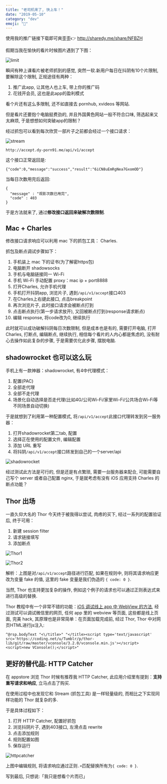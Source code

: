 ```yaml
---
title: "老司机来了, 快上车！"
date: "2019-05-10"
category: "dev"
emoji: "🔞"
---
```


使用我的推广链接下载即可爽歪歪👉 http://sharedy.me/share/NFBZH

假期当我在愉快的看片时候图片遇到了下图：

![limit](limit.jpeg)

瞬间有种上课看片被老师抓到的感觉, 突然一软.新用户每日在抖阴有10个片限制, 要解除这个限制, 正规途径有两种：

1. 推广此app, 让其他人也上车, 带上你的推广码
2. 花钱开会员, 这也是此app的盈利模式

看个片还有这么多限制, 还不如直接去 pornhub, xvideos 等网站.

但是看片还要抱个电脑挺费劲的, 并且外国黄色网站一般不符合口味, 筛选起来又太麻烦, 于是想想如何突破app的限制？

经过抓包可以看到每次欣赏一部片子之前都会经过一个接口请求：

![stream](stream.jpeg)

```
http://accept.dy-porn91.me/api/v1/accept
```

这个接口正常返回是:

```
{"code":0,"message":"success","result":"6iCN8uEmRgNea7GxomOD"}
```

当每日次数用完后返回:

```
{
  "message" : "观影次数已用完",
  "code" : 403
}
```

于是方法就来了, 通过**修改接口返回来破解次数限制**.

## Mac + Charles

修改接口请求响应可以利用 mac 下的抓包工具： Charles.

抓包及断点调试步骤如下：

1. 手机装上 mac 下的证书(为了解密https包)
2. 电脑断开 shadowsocks
3. 手机与电脑链接同一 Wi-Fi
4. 手机 Wi-Fi 手动配置 proxy：mac ip + port8888
5. 打开Charles, 允许手机代理
6. 手机打开抖阴app, 浏览片子, 遇到`/api/v1/accept`接口403
7. 在Charles上右键此接口, 点击breakpoint
8. 再次浏览片子, 此时接口请求会被断点打到
9. 点击断点执行(第一步请求放开), 又回被断点打到(response请求断点)
10. 编辑 response, 将code改为0, 继续执行

此时就可以成功破解抖阴每日次数限制, 但是成本也是有的, 需要打开电脑, 打开Charles, 打断点, 编辑断点, 继续执行, 相信每个看片的人内心都是焦虑的, 没有耐心去操作如此复杂的步骤, 于是需要优化此步骤, 摆脱电脑.

## shadowrocket 也可以这么玩

手机上有一款神器：shadowrocket, 有4中代理模式：

1. 配置(PAC)
2. 全部走代理
3. 全部不走代理
4. 场景化自动选择是否走代理(比如4G/公司Wi-Fi/家里Wi-Fi/公共场合Wi-Fi等不同场景自动切换)

于是就想到了利用第一种配置模式, 将`/api/v1/accept`此接口代理转发到另一服务器：

1. 打开shadowrocket第二tab, 配置
2. 选择正在使用的配置文件, 编辑配置
3. 添加 URL 重写
4. 将抖阴`/api/v1/accept`接口转发到自己的一个server/api

![shadowrocket](shadowrocket.png)

经过测试此方法是可行的, 但是还是有点繁琐, 需要一台服务器来配合, 可能需要自己写个 server 或者自己配置 nginx, 于是就考虑有没有 iOS 应用支持 Charles 的断点功能？

## Thor 出场

一直久仰大名的 Thor 今天终于被我得以尝试, 肉疼的买下, 经过一系列的配置验证后, 终于可用：

1. 新建 session filter
2. 请求链接填写
3. 添加断点

![Thor1](thor1.png)

![Thor2](thor2.png)

解析：上图是对`/api/v1/accept`路径进行匹配, 如果在规则中, 则将其请求响应更改为变量 fake 的值, 这里的 fake 变量是我们伪造的 `{ code: 0 }`.

当然, Thor 也支持更加复杂的操作, 例如这个例子的请求也可以通过正则表达式来进行高级的替换.

Thor 教程中有一个非常不错的功能：[iOS 调试线上 app 中 WebView 的方法](https://github.com/PixelCyber/Thor/blob/master/tips-zh-Hans/breakpoint.md), 经过测试可以调试微信里的网页, 任何 app 里的 webview 等页面, 这些都是线上页面, 完美 hack, 其原理也是非常简单：在页面加载完成前, 经过 Thor, Thor 中对网页HTML进行js注入:

```
^@rsp.bodyText "<\/title>" "</title><script type='text/javascript' src='https://coding.net/u/Tumblr/p/thor-lib/git/raw/master/vconsole/3.2.0/vconsole.min.js'></script><script>new VConsole();</script>"

```

## 更好的替代品: HTTP Catcher

在 appstore 浏览 Thor 时候有推荐我 HTTP Catcher, 此应用介绍里有提到：**支持重写请求和响应**, 立马点击了购买.

在使用过程中也发现它和 Stream (抓包工具) 是一样轻量级的, 而相比之下实现同样功能的 Thor 就复杂的多.

于是具体过程如下：

1. 打开 HTTP Catcher, 配置好抓包
2. 浏览抖阴片子, 遇到403接口, 左滑点击 rewrite
3. 点击添加规则
4. 规则配置如图
5. 保存运行

![httpcatcher](httpcatcher.png)

上图中编辑规则, 将请求响应通过正则`.+`匹配替换所有为`{ code: 0 }`.


写到最后, 只想说:「我只是想看个片而已」

